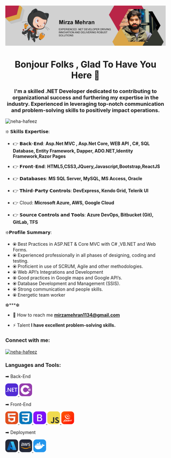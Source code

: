 ![logo](https://github.com/mirza-mehran/Overview/blob/main/Mirza%20Mehran%20Linkdn%20(1).jpg)

<h1 align="center">Bonjour Folks , Glad To Have You Here 👋</h1>
<h3 align="center">I'm a skilled .NET Developer dedicated to contributing to organizational success and furthering my expertise in the industry. Experienced in leveraging top-notch communication and problem-solving skills to positively impact operations.</h3>

<p align="left"> <img src="https://komarev.com/ghpvc/?username=neha-hafeez&label=Profile%20views&color=0e75b6&style=flat" alt="neha-hafeez" /> </p>

❇️ 𝗦𝗸𝗶𝗹𝗹𝘀 𝗘𝘅𝗽𝗲𝗿𝘁𝗶𝘀𝗲:

- 👉 𝗕𝗮𝗰𝗸-𝗘𝗻𝗱: **Asp.Net MVC , Asp.Net Core, WEB API , C#, SQL Database, Entity Framework, Dapper, ADO.NET,Identity Framework,Razor Pages**

- 👉 𝗙𝗿𝗼𝗻𝘁-𝗘𝗻𝗱: **HTML5,CSS3,JQuery,Javascript,Bootstrap,ReactJS**

- 👉 𝗗𝗮𝘁𝗮𝗯𝗮𝘀𝗲𝘀: **MS SQL Server, MySQL, MS Access, Oracle**

- 👉 𝗧𝗵𝗶𝗿𝗱-𝗣𝗮𝗿𝘁𝘆 𝗖𝗼𝗻𝘁𝗿𝗼𝗹𝘀: **DevExpress, Kendo Grid, Telerik UI**

- 👉 Cloud: **Microsoft Azure, AWS, Google Cloud**

- 👉 𝗦𝗼𝘂𝗿𝗰𝗲 𝗖𝗼𝗻𝘁𝗿𝗼𝗹𝘀 𝗮𝗻𝗱 𝗧𝗼𝗼𝗹𝘀: **Azure DevOps, Bitbucket (Git), GitLab, TFS**


❇️𝗣𝗿𝗼𝗳𝗶𝗹𝗲 𝗦𝘂𝗺𝗺𝗮𝗿𝘆:

- ⦿ Best Practices in ASP.NET & Core MVC with C# ,VB.NET and Web Forms.
- ⦿ Experienced professionally in all phases of designing, coding and testing.
- ⦿ Proficient in use of SCRUM, Agile and other methodologies.
- ⦿ Web API’s Integrations and Development
- ⦿ Good practices in Google maps and Google API’s.
- ⦿ Database Development and Management (SSIS).
- ⦿ Strong communication and people skills.
- ⦿ Energetic team worker


❇***❇

- 📧 How to reach me **mirzamehran1134@gmail.com**

- ⚡ Talent **I have excellent problem-solving skills.**

<h3 align="left">Connect with me:</h3>
<p align="left">

<a href="https://linkedin.com/in/mirza-mehran" target="blank"><img align="center" src="https://raw.githubusercontent.com/rahuldkjain/github-profile-readme-generator/master/src/images/icons/Social/linked-in-alt.svg" alt="neha-hafeez" height="30" width="40" /></a>
</p>

<h3 align="left">Languages and Tools:</h3>

➡ Back-End 
<p align="left"> 
    <a href="#" target="_blank" rel="noreferrer"> <img src="https://github.com/tandpfun/skill-icons/blob/main/icons/DotNet.svg" alt="cplusplus" width="40" height="40"/> </a> 
    <a href="https://www.w3schools.com/cs/" target="_blank" rel="noreferrer"> <img src="https://github.com/tandpfun/skill-icons/blob/main/icons/CS.svg" alt="csharp" width="40" height="40"/> </a>
</p>

➡ Front-End 
<p align="left"> 
    <a href="https://www.w3schools.com/cs/" target="_blank" rel="noreferrer"> <img src="https://github.com/tandpfun/skill-icons/blob/main/icons/HTML.svg" alt="csharp" width="40" height="40"/> </a>
    <a href="https://www.w3schools.com/cs/" target="_blank" rel="noreferrer"> <img src="https://github.com/tandpfun/skill-icons/blob/main/icons/CSS.svg" alt="csharp" width="40" height="40"/> </a>
    <a href="https://www.w3schools.com/cs/" target="_blank" rel="noreferrer"> <img src="https://github.com/tandpfun/skill-icons/blob/main/icons/Bootstrap.svg" alt="csharp" width="40" height="40"/> </a>
    <a href="https://www.w3schools.com/cs/" target="_blank" rel="noreferrer"> <img src="https://github.com/tandpfun/skill-icons/blob/main/icons/JavaScript.svg" alt="csharp" width="40" height="40"/> </a>
    <a href="https://www.w3schools.com/cs/" target="_blank" rel="noreferrer"> <img src="https://github.com/tandpfun/skill-icons/blob/main/icons/JQuery.svg" alt="csharp" width="40" height="40"/> </a>
</p>

➡ Deployment 
<p align="left"> 
    <a href="#" target="_blank" rel="noreferrer"> <img src="https://github.com/tandpfun/skill-icons/blob/main/icons/Azure-Dark.svg" alt="csharp" width="40" height="40"/> </a>
    <a href="#" target="_blank" rel="noreferrer"> <img src="https://github.com/tandpfun/skill-icons/blob/main/icons/AWS-Dark.svg" alt="csharp" width="40" height="40"/> </a>
    <a href="#" target="_blank" rel="noreferrer"> <img src="https://github.com/tandpfun/skill-icons/blob/main/icons/Docker.svg" alt="csharp" width="40" height="40"/> </a>
</p>
